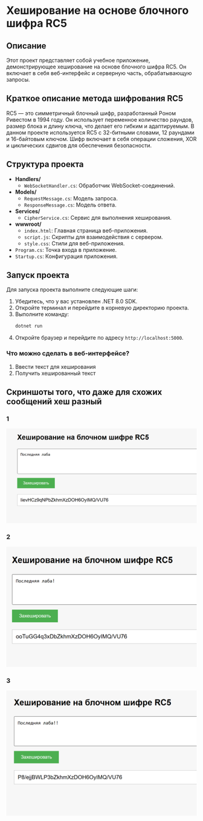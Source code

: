 # Хеширование на основе блочного шифра RC5

## Описание
Этот проект представляет собой учебное приложение, демонстрирующее хеширование на основе блочного шифра RC5. Он включает в себя веб-интерфейс и серверную часть, обрабатывающую запросы.

## Краткое описание метода шифрования RC5
RC5 — это симметричный блочный шифр, разработанный Роном Ривестом в 1994 году. Он использует переменное количество раундов, размер блока и длину ключа, что делает его гибким и адаптируемым. В данном проекте используется RC5 с 32-битными словами, 12 раундами и 16-байтовым ключом. Шифр включает в себя операции сложения, XOR и циклических сдвигов для обеспечения безопасности.

## Структура проекта
- **Handlers/**
  - `WebSocketHandler.cs`: Обработчик WebSocket-соединений.
- **Models/**
  - `RequestMessage.cs`: Модель запроса.
  - `ResponseMessage.cs`: Модель ответа.
- **Services/**
  - `CipherService.cs`: Сервис для выполнения хеширования.
- **wwwroot/**
  - `index.html`: Главная страница веб-приложения.
  - `script.js`: Скрипты для взаимодействия с сервером.
  - `style.css`: Стили для веб-приложения.
- `Program.cs`: Точка входа в приложение.
- `Startup.cs`: Конфигурация приложения.

## Запуск проекта
Для запуска проекта выполните следующие шаги:

1. Убедитесь, что у вас установлен .NET 8.0 SDK.
2. Откройте терминал и перейдите в корневую директорию проекта.
3. Выполните команду:
    ```sh
    dotnet run
    ```
4. Откройте браузер и перейдите по адресу `http://localhost:5000`.

### Что можно сделать в веб-интерфейсе?
1. Ввести текст для хеширования
2. Получить хешированный текст

## Скриншоты того, что даже для схожих сообщений хеш разный

### 1
![1](pictures/Screenshot_1.png)

### 2
![2](pictures/Screenshot_2.png)

### 3
![3](pictures/Screenshot_3.png)